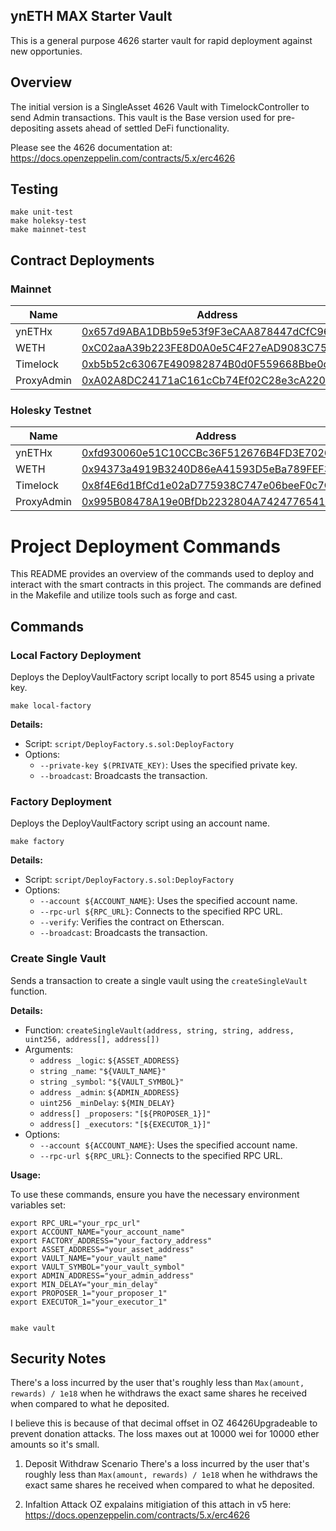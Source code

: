 ## ynETH MAX Starter Vault

This is a general purpose 4626 starter vault for rapid deployment against new opportunies.

## Overview

The initial version is a SingleAsset 4626 Vault with TimelockController to send Admin transactions.
This vault is the Base version used for pre-depositing assets ahead of settled DeFi functionality.

Please see the 4626 documentation at: https://docs.openzeppelin.com/contracts/5.x/erc4626

## Testing

```
make unit-test
make holeksy-test
make mainnet-test
```

## Contract Deployments

### Mainnet
| Name | Address |
|-----------------------|------------------------------------------------|
| ynETHx                | [0x657d9ABA1DBb59e53f9F3eCAA878447dCfC96dCb](https://etherscan.io/address/0x657d9ABA1DBb59e53f9F3eCAA878447dCfC96dCb)   				 	 |
| WETH             			| [0xC02aaA39b223FE8D0A0e5C4F27eAD9083C756Cc2](https://etherscan.com/address/0xC02aaA39b223FE8D0A0e5C4F27eAD9083C756Cc2)   					 |
| Timelock							| [0xb5b52c63067E490982874B0d0F559668Bbe0c36B](https://etherscan.com/address/0xb5b52c63067E490982874B0d0F559668Bbe0c36B)						 |
| ProxyAdmin						| [0xA02A8DC24171aC161cCb74Ef02C28e3cA2204783](https://etherscan.io/address/0xA02A8DC24171aC161cCb74Ef02C28e3cA2204783)

### Holesky Testnet
| Name | Address |
|-----------------------|--------------------------------------------------------|
| ynETHx                | [0xfd930060e51C10CCBc36F512676B4FD3E7026a1E](https://holesky.etherscan.io/address/0xfd930060e51C10CCBc36F512676B4FD3E7026a1E)   				 	 |
| WETH             			| [0x94373a4919B3240D86eA41593D5eBa789FEF3848](https://holesky.etherscan.com/address/0x94373a4919B3240D86eA41593D5eBa789FEF3848)   					 |
| Timelock							| [0x8f4E6d1BfCd1e02aD775938C747e06beeF0c7Cb8](https://holesky.etherscan.com/address/0x8f4E6d1BfCd1e02aD775938C747e06beeF0c7Cb8)						 |
| ProxyAdmin						| [0x995B08478A19e0BfDb2232804A742477654120a0](https:///holesky.etherscan.com/address/0x995B08478A19e0BfDb2232804A742477654120a0)							|


# Project Deployment Commands
This README provides an overview of the commands used to deploy and interact with the smart contracts in this project. The commands are defined in the Makefile and utilize tools such as forge and cast.

## Commands

### Local Factory Deployment
Deploys the DeployVaultFactory script locally to port 8545 using a private key.
```
make local-factory
```

**Details:**
* Script: `script/DeployFactory.s.sol:DeployFactory`
* Options:
  + `--private-key $(PRIVATE_KEY)`: Uses the specified private key.
  + `--broadcast`: Broadcasts the transaction.

### Factory Deployment
Deploys the DeployVaultFactory script using an account name.
```
make factory
```
**Details:**
* Script: `script/DeployFactory.s.sol:DeployFactory`
* Options:
	+ `--account ${ACCOUNT_NAME}`: Uses the specified account name.
	+ `--rpc-url ${RPC_URL}`: Connects to the specified RPC URL.
	+ `--verify`: Verifies the contract on Etherscan.
	+ `--broadcast`: Broadcasts the transaction.

### Create Single Vault
Sends a transaction to create a single vault using the `createSingleVault` function.

**Details:**

* Function: `createSingleVault(address, string, string, address, uint256, address[], address[])`
* Arguments:
	+ `address _logic`: `${ASSET_ADDRESS}`
	+ `string _name`: `"${VAULT_NAME}"`
	+ `string _symbol`: `"${VAULT_SYMBOL}"`
	+ `address _admin`: `${ADMIN_ADDRESS}`
	+ `uint256 _minDelay`: `${MIN_DELAY}`
	+ `address[] _proposers`: `"[${PROPOSER_1}]"`
	+ `address[] _executors`: `"[${EXECUTOR_1}]"`
* Options:
	+ `--account ${ACCOUNT_NAME}`: Uses the specified account name.
	+ `--rpc-url ${RPC_URL}`: Connects to the specified RPC URL.

**Usage:**

To use these commands, ensure you have the necessary environment variables set:
```
export RPC_URL="your_rpc_url"
export ACCOUNT_NAME="your_account_name"
export FACTORY_ADDRESS="your_factory_address"
export ASSET_ADDRESS="your_asset_address"
export VAULT_NAME="your_vault_name"
export VAULT_SYMBOL="your_vault_symbol"
export ADMIN_ADDRESS="your_admin_address"
export MIN_DELAY="your_min_delay"
export PROPOSER_1="your_proposer_1"
export EXECUTOR_1="your_executor_1"


make vault
```

## Security Notes

There's a loss incurred by the user that's roughly less than `Max(amount, rewards) / 1e18` when he withdraws the exact same shares he received  when compared to what he deposited.

I believe this is  because of that decimal offset in OZ 46426Upgradeable to prevent donation attacks. The loss maxes out at 10000 wei for 10000 ether amounts so it's small.

1. Deposit Withdraw Scenario
There's a loss incurred by the user that's roughly less than `Max(amount, rewards) / 1e18` when he withdraws the exact same shares he received  when compared to what he deposited.

2. Infaltion Attack
OZ expalains mitigiation of this attach in v5 here: https://docs.openzeppelin.com/contracts/5.x/erc4626